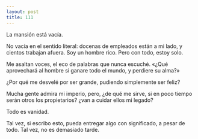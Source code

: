 ```yaml
---
layout: post
title: 111
---
```


La mansión está vacía.

No vacía en el sentido literal: docenas de empleados están a mi lado, y cientos trabajan afuera. Soy un hombre rico. Pero con todo, estoy solo.

Me asaltan voces, el eco de palabras que nunca escuché. «¿Qué aprovechará al hombre si ganare todo el mundo, y perdiere su alma?»

¿Por qué me desvelé por ser grande, pudiendo simplemente ser feliz?

Mucha gente admira mi imperio, pero, ¿de qué me sirve, si en poco tiempo serán otros los propietarios? ¿van a cuidar ellos mi legado?

Todo es vanidad.

Tal vez, si escribo esto, pueda entregar algo con significado, a pesar de todo. Tal vez, no es demasiado tarde.
